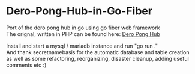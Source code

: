 # Dero-Pong-Hub-in-Go-Fiber
Port of the dero pong hub in go using go fiber web framework
<br>
The orignal, written in PHP can be found here: <a href="https://github.com/siteraiser/Pong-Hub/tree/main">Dero Pong Hub</a><br>

Install and start a mysql / mariadb instance and run "go run ."<br>
And thank secretnamebasis for the automatic database and table creation as well as some refactoring, reorganizing, disaster cleanup, adding useful comments etc :)

